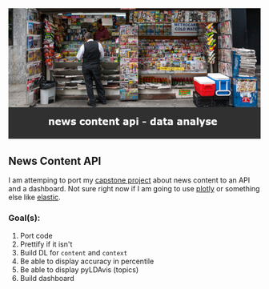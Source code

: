<div style="text-align:center"><img src="images/oldest_news_stand.jpg" /></div>


## News Content API

I am attemping to port my [capstone project](https://github.com/osterburg/news-content-capstone-project) about news content to an API and a dashboard. Not sure right now if I am going to use [plotly](https://plot.ly/products/dash/) or something else like [elastic](https://www.elastic.co/guide/en/kibana/current/dashboard.html).

### Goal(s): 
1. Port code
2. Prettify if it isn't
3. Build DL for `content` and `context`
4. Be able to display accuracy in percentile
5. Be able to display pyLDAvis (topics)
6. Build dashboard




